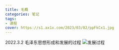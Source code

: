 ```yaml
---
title: 毛概
categories: 笔记
tags: 
- 课程
cover: https://s1.ax1x.com/2023/03/02/ppFkCx1.jpg
---
```

2022.3.2
毛泽东思想形成和发展的过程
![发展过程](/pics/毛泽东思想的发展.jpg)